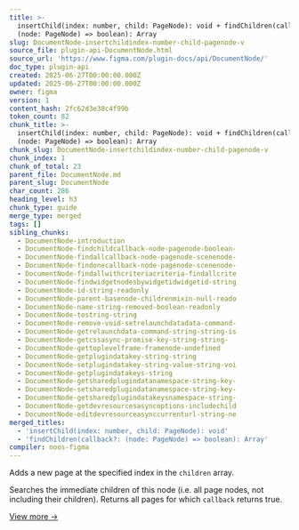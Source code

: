 ```yaml
---
title: >-
  insertChild(index: number, child: PageNode): void + findChildren(callback?:
  (node: PageNode) => boolean): Array
slug: DocumentNode-insertchildindex-number-child-pagenode-v
source_file: plugin-api-DocumentNode.html
source_url: 'https://www.figma.com/plugin-docs/api/DocumentNode/'
doc_type: plugin-api
created: 2025-06-27T00:00:00.000Z
updated: 2025-06-27T00:00:00.000Z
owner: figma
version: 1
content_hash: 2fc62d3e38c4f99b
token_count: 82
chunk_title: >-
  insertChild(index: number, child: PageNode): void + findChildren(callback?:
  (node: PageNode) => boolean): Array
chunk_slug: DocumentNode-insertchildindex-number-child-pagenode-v
chunk_index: 1
chunk_of_total: 23
parent_file: DocumentNode.md
parent_slug: DocumentNode
char_count: 286
heading_level: h3
chunk_type: guide
merge_type: merged
tags: []
sibling_chunks:
  - DocumentNode-introduction
  - DocumentNode-findchildcallback-node-pagenode-boolean-
  - DocumentNode-findallcallback-node-pagenode-scenenode-
  - DocumentNode-findonecallback-node-pagenode-scenenode-
  - DocumentNode-findallwithcriteriacriteria-findallcrite
  - DocumentNode-findwidgetnodesbywidgetidwidgetid-string
  - DocumentNode-id-string-readonly
  - DocumentNode-parent-basenode-childrenmixin-null-reado
  - DocumentNode-name-string-removed-boolean-readonly
  - DocumentNode-tostring-string
  - DocumentNode-remove-void-setrelaunchdatadata-command-
  - DocumentNode-getrelaunchdata-command-string-string-is
  - DocumentNode-getcssasync-promise-key-string-string-
  - DocumentNode-gettoplevelframe-framenode-undefined
  - DocumentNode-getplugindatakey-string-string
  - DocumentNode-setplugindatakey-string-value-string-voi
  - DocumentNode-getplugindatakeys-string
  - DocumentNode-getsharedplugindatanamespace-string-key-
  - DocumentNode-setsharedplugindatanamespace-string-key-
  - DocumentNode-getsharedplugindatakeysnamespace-string-
  - DocumentNode-getdevresourcesasyncoptions-includechild
  - DocumentNode-editdevresourceasynccurrenturl-string-ne
merged_titles:
  - 'insertChild(index: number, child: PageNode): void'
  - 'findChildren(callback?: (node: PageNode) => boolean): Array'
compiler: noos-figma
---
```


Adds a new page at the specified index in the `children` array.

Searches the immediate children of this node (i.e. all page nodes, not including their children). Returns all pages for which `callback` returns true.

[View more →](/plugin-docs/api/properties/DocumentNode-findchildren/)
